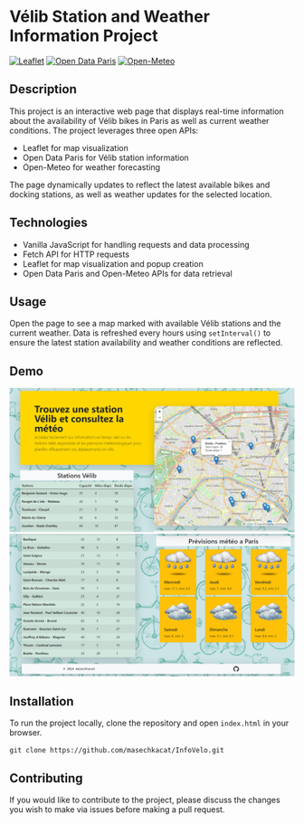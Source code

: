 # Vélib Station and Weather Information Project

[![Leaflet](https://img.shields.io/badge/Leaflet-Enabled-brightgreen)](https://leafletjs.com/)
[![Open Data Paris](https://img.shields.io/badge/OpenData-Paris-blue)](https://opendata.paris.fr/)
[![Open-Meteo](https://img.shields.io/badge/OpenMeteo-API-yellow)](https://open-meteo.com/)


## Description

This project is an interactive web page that displays real-time information about the availability of Vélib bikes in Paris as well as current weather conditions. The project leverages three open APIs:

- Leaflet for map visualization
- Open Data Paris for Vélib station information
- Open-Meteo for weather forecasting

The page dynamically updates to reflect the latest available bikes and docking stations, as well as weather updates for the selected location.

## Technologies

- Vanilla JavaScript for handling requests and data processing
- Fetch API for HTTP requests
- Leaflet for map visualization and popup creation
- Open Data Paris and Open-Meteo APIs for data retrieval

## Usage

Open the page to see a map marked with available Vélib stations and the current weather. Data is refreshed every hours using `setInterval()` to ensure the latest station availability and weather conditions are reflected.

## Demo

![Home page, part 1](public/img/info-velo-1.png "Home page, part 1")
![Home page, part 2](public/img/info-velo-2.png "Home page, part 2")

## Installation

To run the project locally, clone the repository and open `index.html` in your browser.

```
git clone https://github.com/masechkacat/InfoVelo.git
```

## Contributing

If you would like to contribute to the project, please discuss the changes you wish to make via issues before making a pull request.
